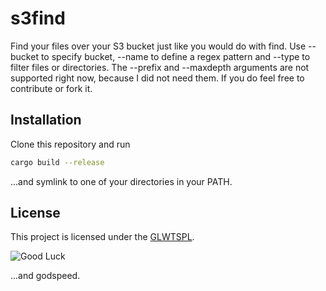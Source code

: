 # s3find

Find your files over your S3 bucket just like you would do with find. Use --bucket to specify bucket, --name to define a regex pattern and --type to filter files or directories. The --prefix and --maxdepth arguments are not supported right now, because I did not need them. If you do feel free to contribute or fork it.

## Installation

Clone this repository and run

```bash
cargo build --release
```

...and symlink to one of your directories in your PATH.

## License

This project is licensed under the [GLWTSPL](/LICENSE).

![Good Luck](https://github.com/me-shaon/GLWTPL/raw/master/good-luck.gif)

...and godspeed.
